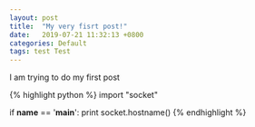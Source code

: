 ```yaml
---
layout: post
title:  "My very fisrt post!"
date:   2019-07-21 11:32:13 +0800
categories: Default
tags: test Test
---
```

I am trying to do my first post

{% highlight python %}
import "socket"

if __name__ == '__main__':
    print socket.hostname()
{% endhighlight %}

